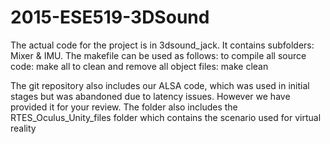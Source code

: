 # 2015-ESE519-3DSound
 The actual code for the project is in 3dsound_jack. It contains subfolders: Mixer & IMU.
 The makefile can be used as follows:
 to compile all source code: make all
 to clean and remove all object files: make clean

 The git repository also includes our ALSA code, which was used in initial stages but was abandoned due to latency issues. 
 However we have provided it for your review.
 The folder also includes the RTES_Oculus_Unity_files folder which contains the scenario used for virtual reality
